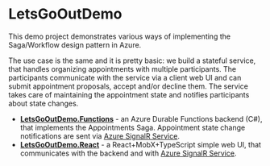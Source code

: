# LetsGoOutDemo

This demo project demonstrates various ways of implementing the Saga/Workflow design pattern in Azure.

The use case is the same and it is pretty basic: we build a stateful service, that handles organizing appointments with multiple participants. The participants communicate with the service via a client web UI and can submit appointment proposals, accept and/or decline them. The service takes care of maintaining the appointment state and notifies participants about state changes.

* [**LetsGoOutDemo.Functions**](https://github.com/scale-tone/LetsGoOutDemo/tree/master/letsgooutdemo.functions) - an Azure Durable Functions backend (C#), that implements the Appointments Saga. Appointment state change notifications are sent via [Azure SignalR Service](https://docs.microsoft.com/en-us/azure/azure-signalr/signalr-overview).
* [**LetsGoOutDemo.React**](https://github.com/scale-tone/LetsGoOutDemo/tree/master/letsgooutdemo.react) - a React+MobX+TypeScript simple web UI, that communicates with the backend and with [Azure SignalR Service](https://docs.microsoft.com/en-us/azure/azure-signalr/signalr-overview).
